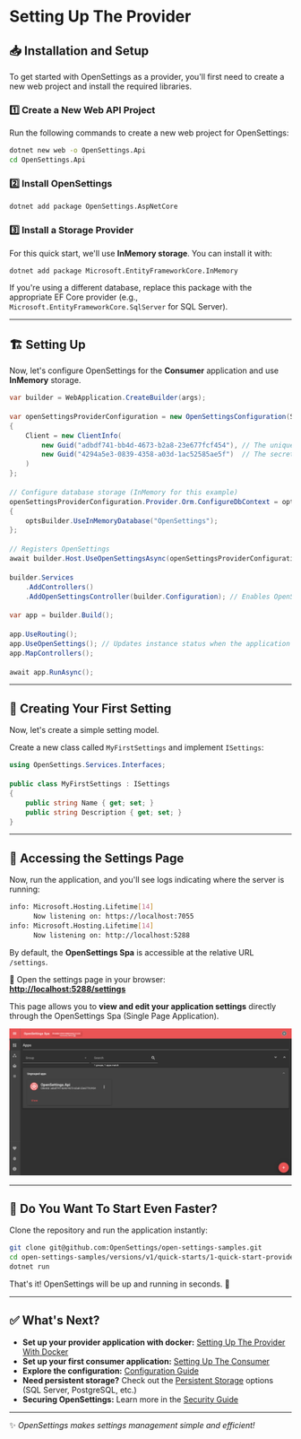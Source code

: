 # Setting Up The Provider

## 📥 Installation and Setup

To get started with OpenSettings as a provider, you'll first need to create a new web project and install the required libraries.

### 1️⃣ Create a New Web API Project

Run the following commands to create a new web project for OpenSettings:

```bash
dotnet new web -o OpenSettings.Api
cd OpenSettings.Api
```

### 2️⃣ Install OpenSettings
```sh
dotnet add package OpenSettings.AspNetCore
```

### 3️⃣ Install a Storage Provider
For this quick start, we'll use **InMemory storage**. You can install it with:

```sh
dotnet add package Microsoft.EntityFrameworkCore.InMemory
```

If you're using a different database, replace this package with the appropriate EF Core provider (e.g., `Microsoft.EntityFrameworkCore.SqlServer` for SQL Server).

---

## 🏗 Setting Up

Now, let's configure OpenSettings for the **Consumer** application and use **InMemory** storage.

```csharp
var builder = WebApplication.CreateBuilder(args);

var openSettingsProviderConfiguration = new OpenSettingsConfiguration(ServiceType.Provider)
{
    Client = new ClientInfo(
        new Guid("adbdf741-bb4d-4673-b2a8-23e677fcf454"), // The unique identifier for the client.
        new Guid("4294a5e3-0839-4358-a03d-1ac52585ae5f")  // The secret key for the client.
    )
};

// Configure database storage (InMemory for this example)
openSettingsProviderConfiguration.Provider.Orm.ConfigureDbContext = optsBuilder =>
{
    optsBuilder.UseInMemoryDatabase("OpenSettings");
};

// Registers OpenSettings
await builder.Host.UseOpenSettingsAsync(openSettingsProviderConfiguration);

builder.Services
    .AddControllers()
    .AddOpenSettingsController(builder.Configuration); // Enables OpenSettings Controllers

var app = builder.Build();

app.UseRouting();
app.UseOpenSettings(); // Updates instance status when the application starts or stops.
app.MapControllers();

await app.RunAsync();
```

---

## 📌 Creating Your First Setting

Now, let's create a simple setting model.

Create a new class called `MyFirstSettings` and implement `ISettings`:

```csharp
using OpenSettings.Services.Interfaces;

public class MyFirstSettings : ISettings
{
    public string Name { get; set; }
    public string Description { get; set; }
}
```

---

## 🔎 Accessing the Settings Page  

Now, run the application, and you'll see logs indicating where the server is running:  

```bash
info: Microsoft.Hosting.Lifetime[14]
      Now listening on: https://localhost:7055
info: Microsoft.Hosting.Lifetime[14]
      Now listening on: http://localhost:5288
```  

By default, the **OpenSettings Spa** is accessible at the relative URL `/settings`.  

🔗 Open the settings page in your browser:  
**[http://localhost:5288/settings](http://localhost:5288/settings)**  

This page allows you to **view and edit your application settings** directly through the OpenSettings Spa (Single Page Application).

![Quick Start Provider Spa](../assets/images/quick-start-provider-spa.png)

---

## 🚀 Do You Want To Start Even Faster?  

Clone the repository and run the application instantly:  

```bash
git clone git@github.com:OpenSettings/open-settings-samples.git
cd open-settings-samples/versions/v1/quick-starts/1-quick-start-provider/src/OpenSettings.Api/
dotnet run
```

That's it! OpenSettings will be up and running in seconds. 🎉  

---

## ✅ What's Next?

- **Set up your provider application with docker:** [Setting Up The Provider With Docker](quick-start-provider-docker.md)
- **Set up your first consumer application:** [Setting Up The Consumer](quick-start-consumer.md)
- **Explore the configuration:** [Configuration Guide](configuration-guide.md)
- **Need persistent storage?** Check out the [Persistent Storage](quick-start-persistent-storage.md) options (SQL Server, PostgreSQL, etc.)
- **Securing OpenSettings:** Learn more in the [Security Guide](security-guide.md)

---

✨ *OpenSettings makes settings management simple and efficient!*